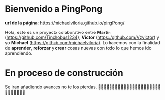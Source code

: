 # Bienvenido a PingPong
**url de la página**: https://michaelviloria.github.io/pingPong/

Hola, este es un proyecto colaborativo entre **Martin** (https://github.com/Tinchobus1234), **Victor** (https://github.com/Vzvictor) y yo **Michael** (https://github.com/michaelviloria).
Lo hacemos con la finalidad de **aprender**, **reforzar** y **crear** cosas nuevas con todo lo que hemos ido aprendiendo.

# En proceso de construcción
Se iran añadiendo avances no te los pierdas.
🚧🚧🚧🚧🚧🚧🚧🚧🚧🚧🚧🚧🚧🚧🚧🚧🚧🚧🚧🚧🚧🚧🚧🚧🚧🚧🚧🚧🚧
